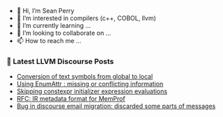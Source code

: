- 👋 Hi, I’m Sean Perry
- 👀 I’m interested in compilers (c++, COBOL, llvm)
- 🌱 I’m currently learning ...
- 💞️ I’m looking to collaborate on ...
- 📫 How to reach me ...

<!---
s66perry/s66perry is a ✨ special ✨ repository because its `README.md` (this file) appears on your GitHub profile.
You can click the Preview link to take a look at your changes.
--->
### 📕 Latest LLVM Discourse Posts

<!-- DISCOURSE-LLVM:START -->
- [Conversion of text symbols from global to local](https://discourse.llvm.org/t/conversion-of-text-symbols-from-global-to-local/62209#post_4)
- [Using EnumAttr : missing or conflicting information](https://discourse.llvm.org/t/using-enumattr-missing-or-conflicting-information/62171#post_6)
- [Skipping constexpr initializer expression evaluations](https://discourse.llvm.org/t/skipping-constexpr-initializer-expression-evaluations/62213#post_8)
- [RFC: IR metadata format for MemProf](https://discourse.llvm.org/t/rfc-ir-metadata-format-for-memprof/59165#post_6)
- [Bug in discourse email migration: discarded some parts of messages](https://discourse.llvm.org/t/bug-in-discourse-email-migration-discarded-some-parts-of-messages/60074#post_10)
<!-- DISCOURSE-LLVM:END -->
